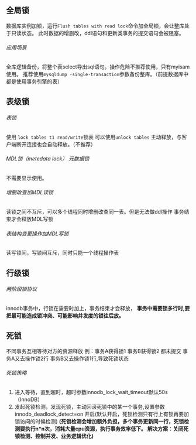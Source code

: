 
## 全局锁

数据库实例加锁，运行`Flush tables with read lock`命令加全局锁，会让整库处于只读状态。
此时数据的增删改，ddl语句和更新类事务的提交语句会被阻塞。

###### 应用场景

全库逻辑备份，将整个表select导出sql语句。操作危险不推荐使用，只有myisam使用。
推荐使用`mysqldump -single-transaction`参数备份整库。（前提数据库中都是使用事务引擎的表）

## 表级锁

###### 表锁

使用 `lock tables t1 read/write`锁表 可以使用`unlock tables` 主动释放，与客户端断开连接也会自动释放。（不推荐）

###### MDL锁（metedata lock） 元数据锁

不需要显示使用。

###### 增删改查加MDL读锁

读锁之间不互斥，可以多个线程同时增删改查同一表。但是无法做ddl操作
事务结束才会释放MDL写锁

###### 表结构变更操作加MDL写锁

读写锁间，写锁间互斥，同时只能一个线程操作表

## 行级锁

###### 两阶段锁协议
innodb事务中，行锁在需要时加上，事务结束才会释放，
**事务中需要锁多行时,要把最可能造成锁冲突、可能影响并发度的锁往后放。**

## 死锁
不同事务互相等待对方的资源释放
例：事务A获得锁1 事务B获得锁2 都未提交 事务A又去操作锁2行 事务B又去操作锁1行,导致死锁状态

###### 死锁策略
1. 进入等待，直到超时，超时参数innodb_lock_wait_timeout默认50s（InnoDB）
2. 发起死锁检测，发现死锁，主动回滚死锁中的某一个事务,设置参数innodb_deadlock_detect=on 开启(默认开启，死锁检测只有行上有锁再要加锁访问的时候检测)
**(死锁检测会增加额外负担，多个事务更新同一行，死锁检测要执行n*n次，消耗大量cpu资源，执行事务效率低下。 解决方案：关闭死锁检测、控制并发、业务逻辑优化)**
